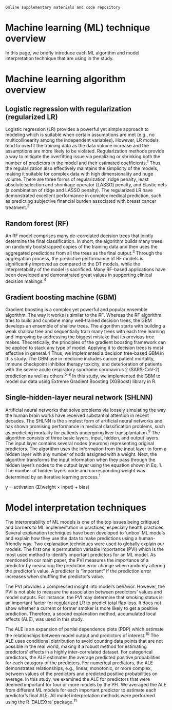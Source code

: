 	Online supplementary materials and code repository
# Machine learning (ML) technique overview 

In this page, we briefly introduce each ML algorithm and model interpretation technique that are using in the study.   

Machine learning algorithm overview 
==========================================================
Logistic regression with regularization (regularized LR) 
--------------------------------------------------------
Logistic regression (LR) provides a powerful yet simple approach to modeling which is suitable when certain assumptions are met (e.g., no multicollinearity among the independent variables). However, LR models tend to overfit the training data as the data volume increase and the assumptions are more likely to be violated. Regularization methods provide a way to mitigate the overfitting issue via penalizing or shrinking both the number of predictors in the model and their estimated coefficients.<sup>1</sup> Thus, the regularization also effectively maintains the simplicity of the models, making it suitable for complex data with high dimensionality and huge volume. There are three forms of regularization, ridge penalty, least absolute selection and shrinkage operator (LASSO) penalty, and Elastic nets (a combination of ridge and LASSO penalty). The regularized LR have demonstrated excellent performance in complex medical prediction, such as predicting subjective financial burden associated with breast cancer treatment.<sup>2</sup> 


Random forest (RF) 
--------------------------------------------------------
An RF model comprises many de-correlated decision trees that jointly determine the final classification. In short, the algorithm builds many trees on randomly bootstrapped copies of the training data and then uses the aggregated predictions from all the trees as the final output.<sup>3</sup> Through the aggregation process, the predictive performance of RF models is significantly improved as compared to the DT models, while the interpretability of the model is sacrificed. Many RF-based applications have been developed and demonstrated great values in supporting clinical decision makings.<sup>4</sup>

 

Gradient boosting machine (GBM) 
---------------------------------------------------------------
Gradient boosting is a complex yet powerful and popular ensemble algorithm. The way it works is similar to the RF. Whereas the RF algorithm tries to build and combine many well-trained decision trees, the GBM develops an ensemble of shallow trees. The algorithm starts with building a weak shallow tree and sequentially train many trees with each tree learning and improving by addressing the biggest mistake that its previous tree makes. Theoretically, the principles of the gradient boosting framework can be applied to stack any type of model. Applying it to decision trees is most effective in general.4 Thus, we implemented a decision tree-based GBM in this study. The GBM use in medicine includes cancer patient mortality, immune checkpoint inhibitor therapy toxicity, and deterioration of patients with the severe acute respiratory syndrome coronavirus 2 (SARS-CoV-2) prediction as well as others.<sup>5-8</sup> In this study, we implemented the GBM to model our data using Extreme Gradient Boosting (XGBoost) library in R. 

 

Single-hidden-layer neural network (SHLNN) 
---------------------------------------------------------
Artificial neural networks that solve problems via loosely simulating the way the human brain works have received substantial attention in recent decades. The SHLNN is the simplest form of artificial neural networks  and has shown promising performance in medical classification problems, such as predicting mortality for patients undergoing liver transplantation.<sup>9</sup> The algorithm consists of three basic layers, input, hidden, and output layers. The input layer contains several nodes (neurons) representing original predictors. The algorithm uses the information from the input layer to form a hidden layer with any number of nods assigned with a weight. Next, the algorithm transforms the input information when they pass through the hidden layer’s nodes to the output layer using the equation shown in Eq. 1. The number of hidden layers node and corresponding weight was determined by an iterative learning process.<sup>1</sup>


y = activation (Σ(weight × input) + bias)

 


Model interpretation techniques 
========================================
The interpretability of ML models is one of the top issues being critiqued and barriers to ML implementation in practices, especially health practices. Several explanation techniques have been developed to ‘unbox’ ML models and explain how they use the data to make predictions using a human-friendly way. Two explanation techniques were used to globally explain our models. The first one is permutation variable importance (PVI) which is the most used method to identify important predictors for an ML model. As mentioned in our main paper, the PVI measures the importance of a predictor by measuring the prediction error change when randomly altering the predictor’s value. A predicter is “important” if the prediction error increases when shuffling the predictor’s value.  

The PVI provides a compressed insight into model’s behavior. However, the PVI is not able to measure the association between predictors’ values and model outputs. For instance, the PVI may determine that smoking status is an important factor for regularized LR to predict total flap loss. It does not show whether a current or former smoker is more likely to get a positive prediction. Therefore, a second explanation method, accumulated local effects (ALE), was used in this study.  

The ALE is an expansion of partial dependence plots (PDP) which estimate the relationships between model output and predictors of interest.<sup>10</sup> The ALE uses conditional distribution to avoid counting data points that are not possible in the real world, making it a robust method for estimating predictors’ effects in a highly inter-correlated dataset. For categorical predictors, the ALE estimates the average predicted positive probabilities for each category of the predicters. For numerical predictors, the ALE demonstrates relationships, e.g., linear, monotonic, or more complex, between values of the predictors and predicted positive probabilities on average. In this study, we examined the ALE for predictors that were deemed important for four or more models by the PFI. We averaged the ALE from different ML models for each important predictor to estimate each predictor’s final ALE. All model interpretation methods were performed using the R ‘DALEXtra’ package.<sup>11</sup>

 
